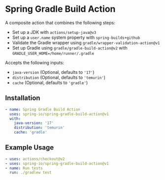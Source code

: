 # Spring Gradle Build Action

A composite action that combines the following steps:

* Set up a JDK with `actions/setup-java@v3`
* Set up a `user.name` system property with `spring-builds+github`
* Validate the Gradle wrapper using `gradle/wrapper-validation-action@v1`
* Set up Gradle using `gradle/gradle-build-action@v2` with `GRADLE_USER_HOME=/home/runner/.gradle`

Accepts the following inputs:

* `java-version` (Optional, defaults to `'17'`)
* `distribution` (Optional, defaults to `'temurin'`)
* `cache` (Optional, defaults to `'gradle'`)

## Installation

```yaml
- name: Spring Gradle Build Action
  uses: spring-io/spring-gradle-build-action@v1
  with:
    java-version: '17'
    distribution: 'temurin'
    cache: 'gradle'
```

## Example Usage

```yaml
- uses: actions/checkout@v2
- uses: spring-io/spring-gradle-build-action@v1
- name: Run tests
  run: ./gradlew test
```

